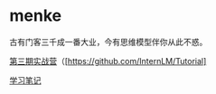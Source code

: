 # menke
古有门客三千成一番大业，今有思维模型伴你从此不惑。


 [第三期实战营](https://github.com/InternLM/Tutorial)（<u>[https://github.com/InternLM/Tutorial]
 
 [学习笔记](https://acondess.github.io/InternLM_learn_3/)

